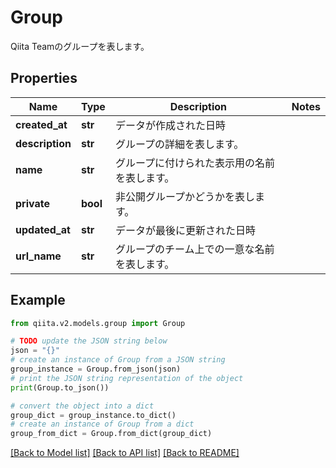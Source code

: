 # Group

Qiita Teamのグループを表します。

## Properties

Name | Type | Description | Notes
------------ | ------------- | ------------- | -------------
**created_at** | **str** | データが作成された日時 | 
**description** | **str** | グループの詳細を表します。 | 
**name** | **str** | グループに付けられた表示用の名前を表します。 | 
**private** | **bool** | 非公開グループかどうかを表します。 | 
**updated_at** | **str** | データが最後に更新された日時 | 
**url_name** | **str** | グループのチーム上での一意な名前を表します。 | 

## Example

```python
from qiita.v2.models.group import Group

# TODO update the JSON string below
json = "{}"
# create an instance of Group from a JSON string
group_instance = Group.from_json(json)
# print the JSON string representation of the object
print(Group.to_json())

# convert the object into a dict
group_dict = group_instance.to_dict()
# create an instance of Group from a dict
group_from_dict = Group.from_dict(group_dict)
```
[[Back to Model list]](../README.md#documentation-for-models) [[Back to API list]](../README.md#documentation-for-api-endpoints) [[Back to README]](../README.md)


